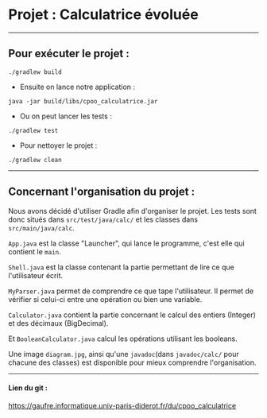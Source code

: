# Projet : Calculatrice évoluée

---



## Pour exécuter le projet :

`./gradlew build`

- Ensuite on lance notre application :

`java -jar build/libs/cpoo_calculatrice.jar`

- Ou on peut lancer les tests :

`./gradlew test`

- Pour nettoyer le projet :

`./gradlew clean`


---


## Concernant l'organisation du projet :

Nous avons décidé d'utiliser Gradle afin d'organiser le projet. Les tests sont donc situés dans `src/test/java/calc/`
et les classes dans  `src/main/java/calc`.

`App.java` est la classe "Launcher", qui lance le programme, c'est elle qui contient le `main`. 

`Shell.java` est la classe contenant la partie permettant de lire ce que l'utilisateur écrit.

`MyParser.java` permet de comprendre ce que tape l'utilisateur. Il permet de vérifier si celui-ci entre une opération ou bien une variable.

`Calculator.java` contient la partie concernant le calcul des entiers (Integer) et des décimaux (BigDecimal).

Et `BooleanCalculator.java` calcul les opérations utilisant les booleans.

Une image `diagram.jpg`, ainsi qu'une `javadoc`(dans `javadoc/calc/` pour chacune des classes) est disponible pour mieux comprendre l'organisation.


---
#### Lien du git :

https://gaufre.informatique.univ-paris-diderot.fr/du/cpoo_calculatrice